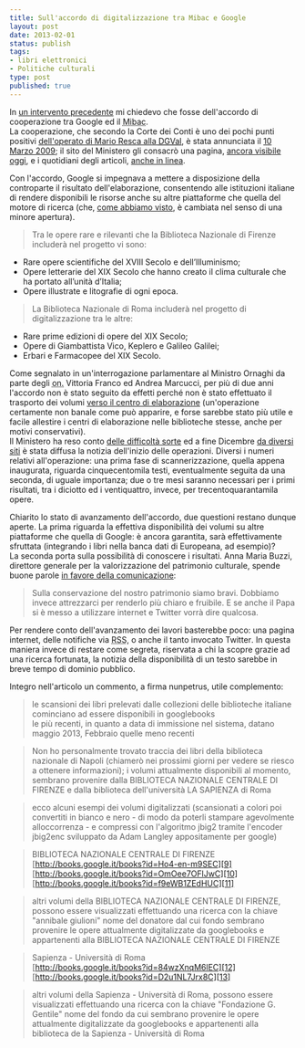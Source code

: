 ```yaml
--- 
title: Sull'accordo di digitalizzazione tra Mibac e Google
layout: post
date: 2013-02-01
status: publish
tags: 
- libri elettronici
- Politiche culturali
type: post
published: true
---
```


In [un intervento precedente][1] mi chiedevo che fosse dell'accordo di cooperazione tra <span lang="en">Google</span> ed il <abbr title="Ministero per i Beni e le Attività Culturali" lang="it">Mibac</abbr>.<br>
La cooperazione, che secondo la Corte dei Conti è uno dei pochi punti positivi [dell'operato di Mario Resca alla <abbr title="Direzione Generale Valorizzazione" lang="it">DGVal</abbr>][2], è stata annunciata il [10 Marzo 2009][3]; il sito del Ministero gli consacrò una pagina, [ancora visibile oggi][4], e i quotidiani degli articoli, [anche in linea][8].

Con l'accordo, <span lang="en">Google</span> si impegnava a mettere a disposizione della controparte il risultato dell'elaborazione, consentendo alle istituzioni italiane di rendere disponibili le risorse anche su altre piattaforme che quella del motore di ricerca (che, [come abbiamo visto][1], è cambiata nel senso di una minore apertura).

>Tra le opere rare e rilevanti che la Biblioteca Nazionale di Firenze includerà nel progetto vi sono:<br>
* Rare opere scientifiche del XVIII Secolo e dell’Illuminismo;
* Opere letterarie del XIX Secolo che hanno creato il clima culturale che ha portato all’unità d’Italia;
* Opere illustrate e litografie di ogni epoca.

>La Biblioteca Nazionale di Roma includerà nel progetto di digitalizzazione tra le altre:<br>
* Rare prime edizioni di opere del XIX Secolo;
* Opere di Giambattista Vico, Keplero e Galileo Galilei;
* Erbari e Farmacopee del XIX Secolo.

Come segnalato in un'interrogazione parlamentare al Ministro Ornaghi da parte degli <abbr title="onorevoli" lang="it">on.</abbr> Vittoria Franco ed Andrea Marcucci, per più di due anni l'accordo non è stato seguito da effetti perché non è stato effettuato il trasporto dei volumi [verso il centro di elaborazione][5] (un'operazione certamente non banale come può apparire, e forse sarebbe stato più utile e facile allestire i centri di elaborazione nelle biblioteche stesse, anche per motivi conservativi).<br>
Il Ministero ha reso conto [delle difficoltà sorte][6] ed a fine Dicembre  [da diversi siti][7] è stata diffusa la notizia dell'inizio delle operazioni. Diversi i numeri relativi all'operazione: una prima fase di scannerizzazione, quella appena inaugurata, riguarda cinquecentomila testi, eventualmente seguita da una seconda, di uguale importanza; due o tre mesi saranno necessari per i primi risultati, tra i diciotto ed i ventiquattro, invece, per trecentoquarantamila opere.

Chiarito lo stato di avanzamento dell'accordo, due questioni restano dunque aperte. La prima riguarda la effettiva disponibilità dei volumi su altre piattaforme che quella di <span lang="en">Google</span>: è ancora garantita, sarà effettivamente sfruttata (integrando i libri nella banca dati di Europeana, ad esempio)?<br>
La seconda porta sulla possibilità di conoscere i risultati. Anna Maria Buzzi, direttore generale per la valorizzazione del patrimonio culturale, spende buone parole [in favore della comunicazione][7]:

>Sulla conservazione del nostro patrimonio siamo bravi. Dobbiamo invece attrezzarci per renderlo più chiaro e fruibile. E se anche il Papa si è messo a utilizzare internet e <span lang="en">Twitter</span> vorrà dire qualcosa.

Per rendere conto dell'avanzamento dei lavori basterebbe poco: una pagina internet, delle notifiche via <abbr title="Really Simple Syndication" lang="en">RSS</abbr>, o anche il tanto invocato <span lang="en">Twitter</span>. In questa maniera invece di restare come segreta, riservata a chi la scopre grazie ad una ricerca fortunata, la notizia della disponibilità di un testo sarebbe in breve tempo di dominio pubblico.


Integro nell'articolo un commento, a firma nunpetrus, utile complemento:

>le scansioni dei libri prelevati dalle collezioni delle biblioteche italiane cominciano ad essere disponibili in <span lang="en">googlebooks</span><br>
le più recenti, in quanto a data di immissione nel sistema, datano maggio 2013, Febbraio quelle meno recenti

>Non ho personalmente trovato traccia dei libri della biblioteca nazionale di Napoli (chiamerò nei prossimi giorni per vedere se riesco a ottenere informazioni); i volumi attualmente disponibili al momento, sembrano provenire dalla BIBLIOTECA NAZIONALE CENTRALE DI FIRENZE e dalla biblioteca dell'università LA SAPIENZA di Roma 

>ecco alcuni esempi dei volumi digitalizzati (scansionati a colori poi convertiti in bianco e nero - di modo da poterli stampare agevolmente alloccorrenza - e compressi con l'algoritmo jbig2 tramite l'encoder jbig2enc sviluppato da Adam Langley appositamente per google) 

>BIBLIOTECA NAZIONALE CENTRALE DI FIRENZE<br>
[http://books.google.it/books?id=Ho4-en-m9SEC][9]<br>
[http://books.google.it/books?id=OmOee7OFlJwC][10]<br>
[http://books.google.it/books?id=f9eWB1ZEdHUC][11]<br>

>altri volumi della BIBLIOTECA NAZIONALE CENTRALE DI FIRENZE, possono essere visualizzati effettuando una ricerca con la chiave "annibale giulioni" nome del donatore dal cui fondo sembrano provenire le opere attualmente digitalizzate da googlebooks e appartenenti alla BIBLIOTECA NAZIONALE CENTRALE DI FIRENZE 

>Sapienza - Università di Roma<br>
[http://books.google.it/books?id=84wzXnqM6lEC][12]<br>
[http://books.google.it/books?id=D2u1NL7Jrx8C][13]<br>

>altri volumi della Sapienza - Università di Roma, possono essere visualizzati effettuando una ricerca con la chiave "Fondazione G. Gentile" nome del fondo da cui sembrano provenire le opere attualmente digitalizzate da googlebooks e appartenenti alla biblioteca de la Sapienza - Università di Roma


[1]: /2013/01/15/scaricare-un-libro-da-google-books.html
[2]: http://espresso.repubblica.it/dettaglio/cultura-il-flop-del-supermanager/2197582//0 "Resoconto del duro parere della Corte dei Conti sull'operato di Mario Resca"
[3]: https://sites.google.com/a/pressatgoogle.com/italianlibraries/ "La data dell'annuncio"
[4]: http://www.beniculturali.it/mibac/export/MiBAC/sito-MiBAC/Contenuti/Ministero/Accordi/Altri/visualizza_asset.html_1672918906.html "Sul sito del ministero dei beni culturali"
[5]: http://www.techeconomy.it/2012/09/05/pd-mai-partito-laccordo-tra-mibac-e-google-sulle-biblioteche/ "Una notizia che rende conto dell'interrogazione"
[6]: http://www.italiaoggi.it/news/dettaglio_news.asp?id=201209051746167365&chkAgenzie=ITALIAOGGI "Riassunto su Italia Oggi"
[7]: http://web20.excite.it/accordo-google-mibac-i-classici-della-letteratura-italiana-sul-web-N132938.html "Ad esempio su Excite.it"
[8]: http://www.repubblica.it/tecnologia/2010/03/10/news/google_books_accordo_ministero-2583000/ "Un articolo su Repubblica.it" 
[9]: http://books.google.it/books?id=Ho4-en-m9SEC ""
[10]: http://books.google.it/books?id=OmOee7OFlJwC ""
[11]: http://books.google.it/books?id=f9eWB1ZEdHUC ""
[12]: http://books.google.it/books?id=84wzXnqM6lEC ""
[13]: http://books.google.it/books?id=D2u1NL7Jrx8C ""